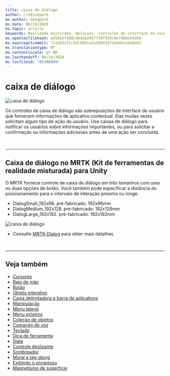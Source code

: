 ```yaml
---
title: caixa de diálogo
author: cre8ivepark
ms.author: dongpark
ms.date: 06/19/2020
ms.topic: article
keywords: Realidade misturada, HoloLens, controles de interface do usuário, interação, interface do usuário, UX, design de UX, interface do usuário espacial, interação espacial, interface do usuário 3D, UX 3D
ms.openlocfilehash: a45bb5f3b8c46dab2857738f910c9e7dbba93b68
ms.sourcegitcommit: 7ca383ef1c5dc895ca2a289435f2e9d4c1ee6e65
ms.translationtype: MT
ms.contentlocale: pt-BR
ms.lasthandoff: 06/24/2020
ms.locfileid: "85346089"
---
```

# <a name="dialog"></a>caixa de diálogo

![caixa de diálogo](images/UX/MRTK_UX_Dialog.jpg)

Os controles de caixa de diálogo são sobreposições de interface do usuário que fornecem informações de aplicativo contextual. Elas muitas vezes solicitam algum tipo de ação do usuário. Use caixas de diálogo para notificar os usuários sobre informações importantes, ou para solicitar a confirmação ou informações adicionais antes de uma ação ser concluída.

<br>

---

## <a name="dialog-in-mrtk-mixed-reality-toolkit-for-unity"></a>Caixa de diálogo no MRTK (Kit de ferramentas de realidade misturada) para Unity
O MRTK fornece controle de caixa de diálogo em três tamanhos com uma ou duas opções de botão. Você também pode especificar a distância do posicionamento para o intervalo de interação próximo ou longe. 

- DialogSmall_192x96. pré-fabricado: 192x96mm
- DialogMedium_192x128. pré-fabricado: 192x128mm
- DialogLarge_192x192. pré-fabricado: 192x192mm

![caixa de diálogo](images/UX/MRTK_UX_Dialog_Types.jpg)


* Consulte [MRTK-Dialog](https://microsoft.github.io/MixedRealityToolkit-Unity/Assets/MRTK/SDK/Experimental/Dialog/README_Dialog.html) para obter mais detalhes.

<br>

---

## <a name="see-also"></a>Veja também

* [Cursores](cursors.md)
* [Raio de mão](point-and-commit.md)
* [Botão](button.md)
* [Objeto interativo](interactable-object.md)
* [Caixa delimitadora e barra de aplicativos](app-bar-and-bounding-box.md)
* [Manipulação](direct-manipulation.md)
* [Menu lateral](hand-menu.md)
* [Menu próximo](near-menu.md)
* [Coleção de objetos](object-collection.md)
* [Comando de voz](voice-input.md)
* [Teclado](keyboard.md)
* [Dica de ferramenta](tooltip.md)
* [Slate](slate.md)
* [Controle deslizante](slider.md)
* [Sombreador](shader.md)
* [Mural e tag-along](billboarding-and-tag-along.md)
* [Exibindo o progresso](progress.md)
* [Magnetismo de superfície](surface-magnetism.md)
